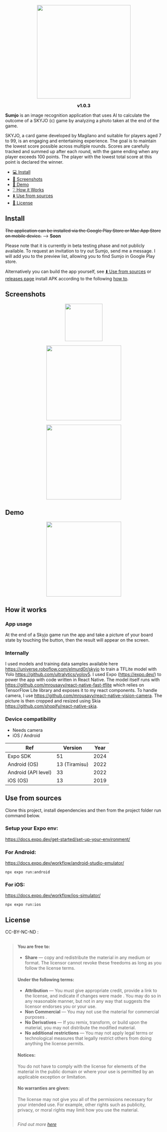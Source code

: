 <p align="center">
  <img src="assets/images/icon.png" width="300px" />
  <p align="center" style="font-weight: 800;">
    v1.0.3
  </p>
</p>

**Sumjo** is an image recognition application that uses AI to calculate the outcome of a SKYJO (c) game by analyzing a photo taken at the end of the game.

SKYJO, a card game developed by Magilano and suitable for players aged 7 to 99, is an engaging and entertaining experience. The goal is to maintain the lowest score possible across multiple rounds. Scores are carefully tracked and summed up after each round, with the game ending when any player exceeds 100 points. The player with the lowest total score at this point is declared the winner.

- [💻 Install](#install)
- [📸 Screenshots](#screenshots)
- [🎥 Demo](#demo)
- [❔️ How it Works](#how-it-works)
- [⬇️ Use from sources](#use-from-sources)
- [📜 License](#license)

## Install

~~The application can be installed via the Google Play Store or Mac App Store on mobile device.~~ --> **Soon**

Please note that it is currently in beta testing phase and not publicly available. To request an invitation to try out Sumjo, send me a message. I will add you to the preview list, allowing you to find Sumjo in Google Play store.

Alternatively you can build the app yourself, see [⬇️ Use from sources](#use-from-sources) or [releases page](https://github.com/tib0/sumjo/releases) install APK according to the following [how to](https://www.wikihow.com/Install-APK-Files-on-Android).

## Screenshots

<p align="center">
  <img src="assets/images/screenshots/SUMJO_icon.webp" width="120px" />
</p>

<p align="center">
  <img src="assets/images/screenshots/SUMJO_inapp_1.webp" width="240px" />
</p>

<p align="center">
  <img src="assets/images/screenshots/SUMJO_inapp_2.webp" width="240px" />
</p>

## Demo

<div align="center">
  <a href="https://www.youtube.com/watch?v=WRWxTETLeCU">
    <img src="assets/images/screenshots/SUMJO_splash.webp" width="240px">
  </a>
</div>

## How it works

### App usage

At the end of a Skyjo game run the app and take a picture of your board state by touching the button, then the result will appear on the screen.

### Internally

I used models and training data samples available here https://universe.roboflow.com/elmurd0r/skyjo to train a TFLite model with Yolo https://github.com/ultralytics/yolov5. I used Expo (https://expo.dev/) to power the app with code written in React Native. The model itself runs with https://github.com/mrousavy/react-native-fast-tflite which relies on TensorFlow Lite library and exposes it to my react components. To handle camera, I use https://github.com/mrousavy/react-native-vision-camera. The picture is then cropped and resized using Skia https://github.com/shopify/react-native-skia.

### Device compatibility

- Needs camera
- iOS / Android

| Ref                 | Version       | Year |
| ------------------- | ------------- | ---- |
| Expo SDK            | 51            | 2024 |
| Android (OS)        | 13 (Tiramisu) | 2022 |
| Android (API level) | 33            | 2022 |
| iOS (OS)            | 13            | 2019 |

## Use from sources

Clone this project, install dependencies and then from the project folder run command below.

### Setup your Expo env:

https://docs.expo.dev/get-started/set-up-your-environment/

### For Android:

https://docs.expo.dev/workflow/android-studio-emulator/

```
npx expo run:android
```

### For iOS:

https://docs.expo.dev/workflow/ios-simulator/

```
npx expo run:ios
```

## License

CC-BY-NC-ND :

> ##
>
> #### You are free to:
>
> - **Share** — copy and redistribute the material in any medium or format. The licensor cannot
>   revoke these freedoms as long as you follow the license terms.
>
> #### Under the following terms:
>
> - **Attribution** — You must give appropriate credit, provide a link to the license, and
>   indicate if changes were made . You may do so in any reasonable manner, but not in any way
>   that suggests the licensor endorses you or your use.
> - **Non Commercial** — You may not use the material for commercial purposes .
> - **No Derivatives** — If you remix, transform, or build upon the material, you may not
>   distribute the modified material.
> - **No additional restrictions** — You may not apply legal terms or technological measures
>   that legally restrict others from doing anything the license permits.
>
> #### Notices:
>
> You do not have to comply with the license for elements of the material in the public domain
> or where your use is permitted by an applicable exception or limitation.
>
> #### No warranties are given:
>
> The license may not give you all of the permissions necessary for your intended use. For
> example, other rights such as publicity, privacy, or moral rights may limit how you use the
> material.
>
> ##
>
> _Find out more [here](./LICENCE.md)_
